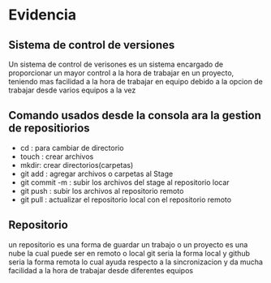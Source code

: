 # Evidencia

## Sistema de control de versiones 
  
Un sistema de control de verisones es un sistema encargado de proporcionar un mayor control a la hora de trabajar en un proyecto, teniendo mas facilidad a la hora de trabajar en equipo debido a la opcion de trabajar desde varios equipos a la vez 


## Comando usados desde la consola ara la gestion de repositiorios

* cd : para cambiar de directorio
* touch : crear archivos
* mkdir: crear directorios(carpetas)
* git add : agregar archivos o carpetas al Stage
* git commit -m : subir los archivos del stage al repositorio locar
* git push : subir los archivos al repositorio remoto
* git pull : actualizar el repositorio local con el repositorio remoto

## Repositorio

un repositorio es una forma de guardar un trabajo o un proyecto es una nube la cual puede ser en remoto o local git seria la forma local y github seria la forma remota lo cual ayuda respecto a la sincronizacion y da mucha facilidad a la hora de trabajar desde diferentes equipos 



